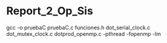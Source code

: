 # Report_2_Op_Sis
gcc -o pruebaC pruebaC.c funciones.h dot_serial_clock.c dot_mutex_clock.c dotprod_openmp.c -pthread -fopenmp -lm

